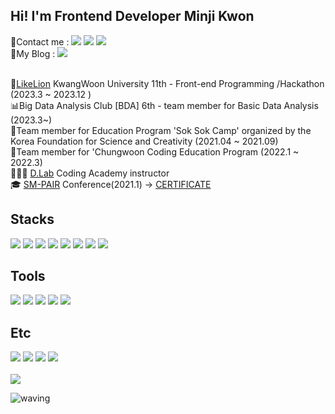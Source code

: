 ## Hi! I'm Frontend Developer Minji Kwon

📧Contact me :
<a href="https://shared-capybara-de0.notion.site/Front-end-Programmer-a6045c13425f402f83f61b8de58877a8?pvs=4
" target="_blank"><img src="https://img.shields.io/badge/Notion Portfolio-000000?style=flat&logo=Notion&logoColor=white"></a>
<a href="mailto:judy5825@gmail.com" target="_blank"><img src="https://img.shields.io/badge/judy5825@gmail.com-EA4335?style=flat&logo=Gmail&logoColor=white"></a>
<a href="https://www.instagram.com/" target="_blank"><img src="https://img.shields.io/badge/Instagram-E4405F?style=flat&logo=Instagram&logoColor=white"/></a><br>
🧠My Blog : 
<a href="https://mlnzlk.tistory.com" target="_blank"><img src="https://img.shields.io/badge/Tistory-000000?style=flat&logo=Tistory&logoColor=white"></a>
<br><br>

🦁[LikeLion](https://kw-likelion11.notion.site/11-6d1d05b2ee8b42ec9e917a45afd8040c
) KwangWoon University 11th - Front-end Programming
/Hackathon (2023.3 ~ 2023.12 ) <br>
📊Big Data Analysis Club [BDA] 6th - team member for Basic Data Analysis (2023.3~) <br>
📖Team member for Education Program 'Sok Sok Camp' organized by the Korea Foundation for Science and Creativity (2021.04 ~ 2021.09) <br>
📖Team member for 'Chungwoon Coding Education Program (2022.1 ~ 2022.3) <br>
👩🏻‍🏫 [D.Lab](https://www.daddyslab.com) Coding Academy instructor   <br>
🎓 [SM-PAIR](https://github.com/mlnzlk/mlnzlk/blob/master/SM-PAIR%2015th%20Conference%20Brochure.pdf) Conference(2021.1) -> [CERTIFICATE](https://github.com/mlnzlk/mlnzlk/blob/master/SM-PAIR%20수료증_권민지.pdf)

## Stacks <block>
  <span>
    <img src="https://img.shields.io/badge/JavaScript-F7DF1E?style=flat square&logo=JavaScript&logoColor=white">
    <img src="https://img.shields.io/badge/react-61DAFB?style=flat&logo=react&logoColor=white"/>
    <img src="https://img.shields.io/badge/Python-3766AB?style=flat&logo=Python&logoColor=white"/>
    <img src="https://img.shields.io/badge/HTML-E34F26?style=flat&logo=HTML5&logoColor=white">
    <img src="https://img.shields.io/badge/CSS-1572B6?style=flat&logo=CSS3&logoColor=white">
    <img src="https://img.shields.io/badge/Java-007396?style=flat&logo=Java&logoColor=white"/>
    <img src="https://img.shields.io/badge/D3.js-F9A03C?style=flat&logo=D3.js&logoColor=white"/>
    <img src="https://img.shields.io/badge/dotnet-512BD4?style=flat&logo=Node.js&logoColor=white"/>
  </span>
</block>


## Tools 
<span> 
    <img src="https://img.shields.io/badge/Visual Studio Code-007ACC?style=flat&logo=Visual Studio Code&logoColor=white"/>
    <img src="https://img.shields.io/badge/Visual Studio-007ACC?style=flat&logo=Visual Studio&logoColor=white" />
    <img src="https://img.shields.io/badge/GitHub-181717?style=flat&logo=GitHub&logoColor=white"/>
    <img src="https://img.shields.io/badge/Eclipse IDE-2C2255?style=flat&logo=Eclipse IDE&logoColor=white"/>
    <img src="https://img.shields.io/badge/Jupyter-F37626?style=flat&logo=Jupyter&logoColor=white"/>
</span>

## Etc 
<span> 
    <img src="https://img.shields.io/badge/figma-F24E1E?style=flat&logo=figma&logoColor=white"/>
    <img src="https://img.shields.io/badge/slack-4A154B?style=flat&logo=slack&logoColor=white"/>
    <img src="https://img.shields.io/badge/notion-000000?style=flat&logo=notion&logoColor=white"/>
    <img src="https://img.shields.io/badge/Postman-FF6C37?style=flat&logo=Postman&logoColor=white" />
</span>
<br><br>


<img src="https://github-readme-stats.vercel.app/api/top-langs/?username=mlnzlk&layout=compact">


![waving](https://capsule-render.vercel.app/api?type=waving&height=100&color=gradient&section=footer)
  

<!--
**mlnzlk/mlnzlk** is a ✨ _special_ ✨ repository because its `README.md` (this file) appears on your GitHub profile.

Here are some ideas to get you started:

- 🔭 I’m currently working on ...
- 🌱 I’m currently learning ...
- 👯 I’m looking to collaborate on ...
- 🤔 I’m looking for help with ...
- 💬 Ask me about ...
- 📫 How to reach me: ...
- 😄 Pronouns: ...
- ⚡ Fun fact: ...
-->
